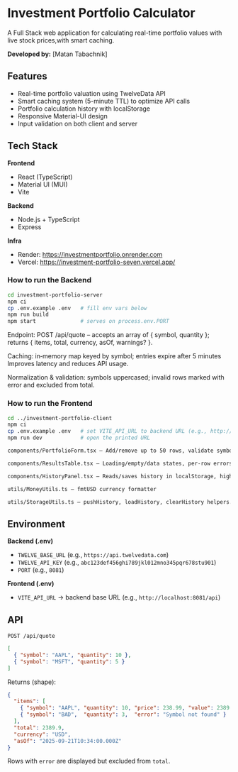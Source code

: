# Investment Portfolio Calculator
A Full Stack web application for calculating real-time portfolio values with live stock prices,with smart caching.

**Developed by:** [Matan Tabachnik]

## Features
- Real-time portfolio valuation using TwelveData API
- Smart caching system (5-minute TTL) to optimize API calls
- Portfolio calculation history with localStorage
- Responsive Material-UI design
- Input validation on both client and server

## Tech Stack
**Frontend**
* React (TypeScript)
* Material UI (MUI)
* Vite 

**Backend**
* Node.js + TypeScript
* Express

**Infra**
* Render: https://investmentportfolio.onrender.com
* Vercel: https://investment-portfolio-seven.vercel.app/

### How to run the Backend
```bash
cd investment-portfolio-server
npm ci
cp .env.example .env   # fill env vars below
npm run build
npm start              # serves on process.env.PORT
```

Endpoint: POST /api/quote – accepts an array of { symbol, quantity }; returns { items, total, currency, asOf, warnings? }.

Caching: in‑memory map keyed by symbol; entries expire after 5 minutes Improves latency and reduces API usage.

Normalization & validation: symbols uppercased; invalid rows marked with error and excluded from total.

### How to run the Frontend
```bash
cd ../investment-portfolio-client
npm ci
cp .env.example .env   # set VITE_API_URL to backend URL (e.g., http://localhost:8081/api)
npm run dev            # open the printed URL

components/PortfolioForm.tsx – Add/remove up to 50 rows, validate symbol and quantity, normalize (symbol.trim().toUpperCase(), positive integer quantity).

components/ResultsTable.tsx – Loading/empty/data states, per‑row errors via ErrorDisplay, total computed from valid rows only.

components/HistoryPanel.tsx – Reads/saves history in localStorage, highlights latest run, supports “Clear”.

utils/MoneyUtils.ts – fmtUSD currency formatter 

utils/StorageUtils.ts – pushHistory, loadHistory, clearHistory helpers.
```

## Environment
**Backend (.env)**
* `TWELVE_BASE_URL` (e.g., `https://api.twelvedata.com`)
* `TWELVE_API_KEY` (e.g., `abc123def456ghi789jkl012mno345pqr678stu901`)
* `PORT` (e.g., `8081`)

**Frontend (.env)**
* `VITE_API_URL` → backend base URL (e.g., `http://localhost:8081/api`)

## API 
`POST /api/quote`
```json
[
  { "symbol": "AAPL", "quantity": 10 },
  { "symbol": "MSFT", "quantity": 5 }
]
```

Returns (shape):
```json
{
  "items": [
    { "symbol": "AAPL", "quantity": 10, "price": 238.99, "value": 2389.9 },
    { "symbol": "BAD",  "quantity": 3,  "error": "Symbol not found" }
  ],
  "total": 2389.9,
  "currency": "USD",
  "asOf": "2025-09-21T10:34:00.000Z"
}
```

Rows with `error` are displayed but excluded from `total`.
